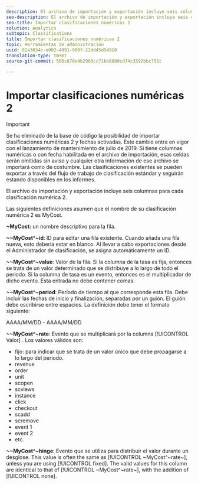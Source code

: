 ```yaml
---
description: El archivo de importación y exportación incluye seis columnas para cada clasificación numérica 2.
seo-description: El archivo de importación y exportación incluye seis columnas para cada clasificación numérica 2.
seo-title: Importar clasificaciones numéricas 2
solution: Analytics
subtopic: Classifications
title: Importar clasificaciones numéricas 2
topic: Herramientas de administración
uuid: 82a3034c-e002-4991-900f-22dd45d54910
translation-type: tm+mt
source-git-commit: 506c670e4b2903cc71bb6880cd74c3392bbc751c

---
```



# Importar clasificaciones numéricas 2

>[!IMPORTANT]
>
>Se ha eliminado de la base de código la posibilidad de importar clasificaciones numéricas 2 y fechas activadas. Este cambio entra en vigor con el lanzamiento de mantenimiento de julio de 2019. Si tiene columnas numéricas o con fecha habilitada en el archivo de importación, esas celdas serán omitidas sin aviso y cualquier otra información de ese archivo se importará como de costumbre. Las clasificaciones existentes se pueden exportar a través del flujo de trabajo de clasificación estándar y seguirán estando disponibles en los informes.

El archivo de importación y exportación incluye seis columnas para cada clasificación numérica 2.

Las siguientes definiciones asumen que el nombre de su clasificación numérica 2 es MyCost.

**~MyCost:** un nombre descriptivo para la fila.

**~~MyCost^~id**: ID para editar una fila existente. Cuando añada una fila nueva, esto debería estar en blanco. Al llevar a cabo exportaciones desde el Administrador de clasificación, se asigna automáticamente un ID.

**~~MyCost^~value**: Valor de la fila. Si la columna de la tasa es fija, entonces se trata de un valor determinado que se distribuye a lo largo de todo el periodo. Si la columna de tasa es un evento, entonces es el multiplicador de dicho evento. Esta entrada no debe contener comas.

**~~MyCost^~period**: Período de tiempo al que corresponde esta fila. Debe incluir las fechas de inicio y finalización, separadas por un guión. El guión debe escribirse entre espacios. La definición debe tener el formato siguiente:

AAAA/MM/DD - AAAA/MM/DD

**~~MyCost^~rate**: Evento que se multiplicará por la columna [!UICONTROL Valor] . Los valores válidos son:

* fijo: para indicar que se trata de un valor único que debe propagarse a lo largo del periodo.
* revenue
* order
* unit
* scopen
* scviews
* instance
* click
* checkout
* scadd
* scremove
* event 1
* event 2
* etc.

**~~MyCost^~hinge**: Evento que se utiliza para distribuir el valor durante un desglose. This value is often the same as [!UICONTROL ~MyCost^~rate~], unless you are using [!UICONTROL fixed]. The valid values for this column are identical to that of [!UICONTROL ~MyCost^~rate~], with the addition of [!UICONTROL none].
